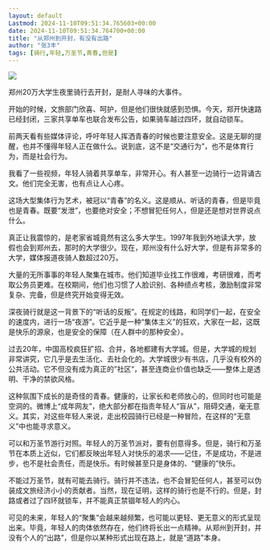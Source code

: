 ```yaml
---
layout: default
Lastmod: 2024-11-10T09:51:34.765603+00:00
date: 2024-11-10T09:51:34.764700+00:00
title: "从郑州到开封，有没有出路"
author: "张3丰"
tags: [骑行,年轻,万圣节,青春,但是]
---
```


![](https://images.weserv.nl/?url=https%3A//mmbiz.qpic.cn/mmbiz_jpg/z2ycYiaejgw3tS5ztFD8hxTZBYkFUa24C5X5AibCRhE2OZVjIfbLWIDnAhW0VCqBZcd8cGz1e9Z2xUYLlW2NzvXA/640%3Fwx_fmt%3Djpeg%26from%3Dappmsg)

郑州20万大学生夜里骑行去开封，是耐人寻味的大事件。  

开始的时候，文旅部门欣喜、呵护，但是他们很快就感到恐惧。今天，郑开快速路已经封闭，三家共享单车也联合发布公告，如果骑车越过四环，就自动锁车。

前两天看有些媒体评论，呼吁年轻人挥洒青春的时候也要注意安全。这是无聊的提醒，也并不懂得年轻人正在做什么。说到底，这不是“交通行为”，也不是体育行为，而是社会行为。

我看了一些视频，年轻人骑着共享单车，非常开心。有人甚至一边骑行一边背诵古文。他们完全无害，也有点让人心疼。

这场大型集体行为艺术，被冠以“青春”的名义。这是顺从、听话的青春，但是毕竟也是青春。既要“发泄”，也要绝对安全；不想冒犯任何人，但是还是想对世界说点什么。

真正让我震惊的，是老家省城竟然有这么多大学生。1997年我到外地读大学，放假也会到郑州去，那时的大学很少。现在，郑州没有什么好大学，但是有非常多的大学，媒体报道夜骑人数超过20万。

大量的无所事事的年轻人聚集在城市。他们知道毕业找工作很难，考研很难，而考取公务员更难。在校期间，他们也习惯了人脸识别、各种绩点考核，激励制度非常复杂、完备，但是终究开始变得无效。

深夜骑行就是这一背景下的“听话的反叛”。在规定的线路，和同学们一起，在安全的速度内，进行一场“夜游”。它近乎是一种“集体主义”的狂欢，大家在一起，这既是快乐的源泉，也是安全的保障（在人群中的那种安全）。

过去20年，中国高校疯狂扩招、合并，各地都建有大学城。但是，大学城的规划非常讲究，它几乎是去生活化、去社会化的。大学城很少有书店，几乎没有校外的公共活动。它不但没有成为真正的”社区“，甚至连商业价值也缺乏——整体上是透明、干净的禁欲风格。

这种氛围下成长的是奇怪的青春。健康的，让家长和老师放心的，但同时也可能是空洞的。微博上“成年网友”，绝大部分都在指责年轻人“盲从”，阻碍交通，毫无意义。其实，对这些年轻人来说，走出校园骑行已经是一种冒险，在这样的“无意义”中也能寻求意义。

可以和万圣节游行对照。年轻人的万圣节派对，要有创意得多。但是，骑行和万圣节在本质上近似，它们都反映出年轻人对快乐的渴求——记住，不是成功，不是进步，也不是社会责任，而是快乐。有时候甚至只是身体的、“健康的”快乐。

不能过万圣节，就有可能去骑行。骑行并不违法，也不会冒犯任何人，甚至可以伪装成文旅经济小小的贡献者。当然，现在证明，这样的骑行也是不行的。但是，封路或者过了四环就锁车，并不能真正禁锢年轻人的内心。

可见的未来，年轻人的“聚集”会越来越频繁，也可能以更轻、更无意义的形式呈现出来。毕竟，年轻人的肉体依然存在，他们终将长出一点精神。从郑州到开封，并没有个人的“出路”，但是你以某种形式出现在路上，就是“道路”本身。

